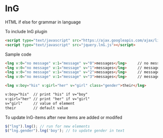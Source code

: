 # lnG
HTML if else for grammar in language

To include lnG plugin
```html
<script type="text/javascript" src="https://ajax.googleapis.com/ajax/libs/jquery/1.11.2/jquery.min.js"></script>
<script type="text/javascript" src="jquery.lnG.js"></script>
```

Sample code
```html
<lng v:0="no message" v:1="message" v="0">messages</lng>     // no message
<lng v:0="no message" v:1="message" v="1">messages</lng>     // message
<lng v:0="no message" v:1="message" v="2">messages</lng>     // messages
<lng v:0="no message" v:1="message" v="3">messages</lng>     // messages

<lng v:boy="his" v:girl="her" v="girl" class="gender">their</lng>      // her

v:boy="his"  // print "his" if v="boy"
v:girl="her" // print "her" if v="girl"
v="girl"     // value of element
their        // default value
```

To update lnG-items after new items are added or modifed
```javascript
$("lng").lng(); // run for new elements
$("lng.gender").lng('boy'); // to update gender in text
```
